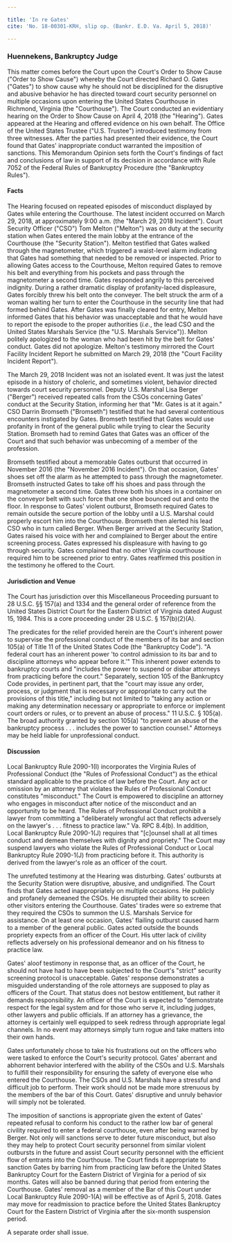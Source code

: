 ```yaml
---

title: 'In re Gates'
cite: 'No. 18-00301-KRH, slip op. (Bankr. E.D. Va. April 5, 2018)'

---
```


### Huennekens, Bankruptcy Judge

This matter comes before the Court upon the Court's Order to Show Cause ("Order to Show Cause") whereby the Court directed Richard O. Gates ("Gates") to show cause why he should not be disciplined for the disruptive and abusive behavior he has directed toward court security personnel on multiple occasions upon entering the United States Courthouse in Richmond, Virginia (the "Courthouse"). The Court conducted an evidentiary hearing on the Order to Show Cause on April 4, 2018 (the "Hearing"). Gates appeared at the Hearing and offered evidence on his own behalf. The Office of the United States Trustee ("U.S. Trustee") introduced testimony from three witnesses. After the parties had presented their evidence, the Court found that Gates' inappropriate conduct warranted the imposition of sanctions. This Memorandum Opinion sets forth the Court's findings of fact and conclusions of law in support of its decision in accordance with Rule 7052 of the Federal Rules of Bankruptcy Procedure (the "Bankruptcy Rules").

#### Facts

The Hearing focused on repeated episodes of misconduct displayed by Gates while entering the Courthouse. The latest incident occurred on March 29, 2018, at approximately 9:00 a.m. (the "March 29, 2018 Incident"). Court Security Officer ("CSO") Tom Melton ("Melton") was on duty at the security station when Gates entered the main lobby at the entrance of the Courthouse (the "Security Station"). Melton testified that Gates walked through the magnetometer, which triggered a waist-level alarm indicating that Gates had something that needed to be removed or inspected. Prior to allowing Gates access to the Courthouse, Melton required Gates to remove his belt and everything from his pockets and pass through the magnetometer a second time. Gates responded angrily to this perceived indignity. During a rather dramatic display of profanity-laced displeasure, Gates forcibly threw his belt onto the conveyer. The belt struck the arm of a woman waiting her turn to enter the Courthouse in the security line that had formed behind Gates. After Gates was finally cleared for entry, Melton informed Gates that his behavior was unacceptable and that he would have to report the episode to the proper authorities (_i.e._, the lead CSO and the United States Marshals Service (the "U.S. Marshals Service")). Melton politely apologized to the woman who had been hit by the belt for Gates' conduct. Gates did not apologize. Melton's testimony mirrored the Court Facility Incident Report he submitted on March 29, 2018 (the "Court Facility Incident Report").

The March 29, 2018 Incident was not an isolated event. It was just the latest episode in a history of choleric, and sometimes violent, behavior directed towards court security personnel. Deputy U.S. Marshal Lisa Berger ("Berger") received repeated calls from the CSOs concerning Gates' conduct at the Security Station, informing her that "Mr. Gates is at it again." CSO Darrin Bromseth ("Bromseth") testified that he had several contentious encounters instigated by Gates. Bromseth testified that Gates would use profanity in front of the general public while trying to clear the Security Station. Bromseth had to remind Gates that Gates was an officer of the Court and that such behavior was unbecoming of a member of the profession.

Bromseth testified about a memorable Gates outburst that occurred in November 2016 (the "November 2016 Incident"). On that occasion, Gates' shoes set off the alarm as he attempted to pass through the magnetometer. Bromseth instructed Gates to take off his shoes and pass through the magnetometer a second time. Gates threw both his shoes in a container on the conveyor belt with such force that one shoe bounced out and onto the floor. In response to Gates' violent outburst, Bromseth required Gates to remain outside the secure portion of the lobby until a U.S. Marshal could properly escort him into the Courthouse. Bromseth then alerted his lead CSO who in turn called Berger. When Berger arrived at the Security Station, Gates raised his voice with her and complained to Berger about the entire screening process. Gates expressed his displeasure with having to go through security. Gates complained that no other Virginia courthouse required him to be screened prior to entry. Gates reaffirmed this position in the testimony he offered to the Court.

#### Jurisdiction and Venue

The Court has jurisdiction over this Miscellaneous Proceeding pursuant to 28 U.S.C. §§ 157(a) and 1334 and the general order of reference from the United States District Court for the Eastern District of Virginia dated August 15, 1984. This is a core proceeding under 28 U.S.C. § 157(b)(2)(A).

The predicates for the relief provided herein are the Court's inherent power to supervise the professional conduct of the members of its bar and section 105(a) of Title 11 of the United States Code (the "Bankruptcy Code"). "A federal court has an inherent power 'to control admission to its bar and to discipline attorneys who appear before it.'" This inherent power extends to bankruptcy courts and "includes the power to suspend or disbar attorneys from practicing before the court." Separately, section 105 of the Bankruptcy Code provides, in pertinent part, that the "court may issue any order, process, or judgment that is necessary or appropriate to carry out the provisions of this title," including but not limited to "taking any action or making any determination necessary or appropriate to enforce or implement court orders or rules, or to prevent an abuse of process." 11 U.S.C. § 105(a). The broad authority granted by section 105(a) "to prevent an abuse of the bankruptcy process . . . includes the power to sanction counsel." Attorneys may be held liable for unprofessional conduct.

#### Discussion

Local Bankruptcy Rule 2090-1(I) incorporates the Virginia Rules of Professional Conduct (the "Rules of Professional Conduct") as the ethical standard applicable to the practice of law before the Court. Any act or omission by an attorney that violates the Rules of Professional Conduct constitutes "misconduct." The Court is empowered to discipline an attorney who engages in misconduct after notice of the misconduct and an opportunity to be heard. The Rules of Professional Conduct prohibit a lawyer from committing a "deliberately wrongful act that reflects adversely on the lawyer's . . . fitness to practice law." Va. RPC 8.4(b). In addition, Local Bankruptcy Rule 2090-1(J) requires that "[c]ounsel shall at all times conduct and demean themselves with dignity and propriety." The Court may suspend lawyers who violate the Rules of Professional Conduct or Local Bankruptcy Rule 2090-1(J) from practicing before it. This authority is derived from the lawyer's role as an officer of the court.

The unrefuted testimony at the Hearing was disturbing. Gates' outbursts at the Security Station were disruptive, abusive, and undignified. The Court finds that Gates acted inappropriately on multiple occasions. He publicly and profanely demeaned the CSOs. He disrupted their ability to screen other visitors entering the Courthouse. Gates' tirades were so extreme that they required the CSOs to summon the U.S. Marshals Service for assistance. On at least one occasion, Gates' flailing outburst caused harm to a member of the general public. Gates acted outside the bounds propriety expects from an officer of the Court. His utter lack of civility reflects adversely on his professional demeanor and on his fitness to practice law.

Gates' aloof testimony in response that, as an officer of the Court, he should not have had to have been subjected to the Court's "strict" security screening protocol is unacceptable. Gates' response demonstrates a misguided understanding of the role attorneys are supposed to play as officers of the Court. That status does not bestow entitlement, but rather it demands responsibility. An officer of the Court is expected to "demonstrate respect for the legal system and for those who serve it, including judges, other lawyers and public officials. If an attorney has a grievance, the attorney is certainly well equipped to seek redress through appropriate legal channels. In no event may attorneys simply turn rogue and take matters into their own hands.

Gates unfortunately chose to take his frustrations out on the officers who were tasked to enforce the Court's security protocol. Gates' aberrant and abhorrent behavior interfered with the ability of the CSOs and U.S. Marshals to fulfill their responsibility for ensuring the safety of everyone else who entered the Courthouse. The CSOs and U.S. Marshals have a stressful and difficult job to perform. Their work should not be made more strenuous by the members of the bar of this Court. Gates' disruptive and unruly behavior will simply not be tolerated.

The imposition of sanctions is appropriate given the extent of Gates' repeated refusal to conform his conduct to the rather low bar of general civility required to enter a federal courthouse, even after being warned by Berger. Not only will sanctions serve to deter future misconduct, but also they may help to protect Court security personnel from similar violent outbursts in the future and assist Court security personnel with the efficient flow of entrants into the Courthouse. The Court finds it appropriate to sanction Gates by barring him from practicing law before the United States Bankruptcy Court for the Eastern District of Virginia for a period of six months. Gates will also be banned during that period from entering the Courthouse. Gates' removal as a member of the Bar of this Court under Local Bankruptcy Rule 2090-1(A) will be effective as of April 5, 2018. Gates may move for readmission to practice before the United States Bankruptcy Court for the Eastern District of Virginia after the six-month suspension period.

A separate order shall issue.
